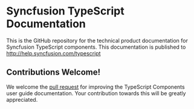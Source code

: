 ﻿# Syncfusion TypeScript Documentation

This is the GitHub repository for the technical product documentation for Syncfusion TypeScript components. This documentation is published to http://help.syncfusion.com/typescript

## Contributions Welcome!

We welcome the [pull request](https://docs.github.com/en/github/managing-files-in-a-repository/editing-files-in-another-users-repository) for improving the TypeScript Components user guide documentation. Your contribution towards this will be greatly appreciated.